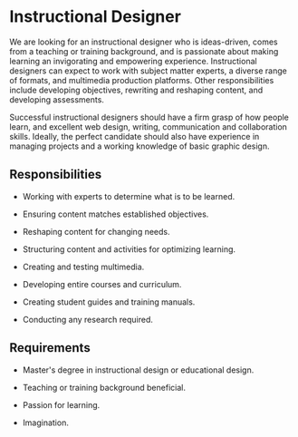# Instructional Designer

We are looking for an instructional designer who is ideas-driven, comes from a teaching or training background, and is passionate about making learning an invigorating and empowering experience. Instructional designers can expect to work with subject matter experts, a diverse range of formats, and multimedia production platforms. Other responsibilities include developing objectives, rewriting and reshaping content, and developing assessments.

Successful instructional designers should have a firm grasp of how people learn, and excellent web design, writing, communication and collaboration skills. Ideally, the perfect candidate should also have experience in managing projects and a working knowledge of basic graphic design.

## Responsibilities

* Working with experts to determine what is to be learned.

* Ensuring content matches established objectives.

* Reshaping content for changing needs.

* Structuring content and activities for optimizing learning.

* Creating and testing multimedia.

* Developing entire courses and curriculum.

* Creating student guides and training manuals.

* Conducting any research required.

## Requirements

* Master's degree in instructional design or educational design.

* Teaching or training background beneficial.

* Passion for learning.

* Imagination.

